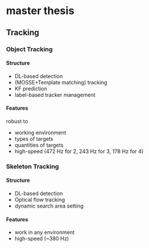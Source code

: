 # master thesis 
## Tracking 
### Object Tracking 
#### Structure
- DL-based detection
- (MOSSE+Template matching) tracking
- KF prediction
- label-based tracker management

#### Features
robust to 
- working environment
- types of targets
- quantities of targets
- high-speed (472 Hz for 2, 243 Hz for 3, 178 Hz for 4)

### Skeleton Tracking
#### Structure
- DL-based detection
- Optical flow tracking
- dynamic search area setting

#### Features
- work in any environment
- high-speed (~380 Hz)
